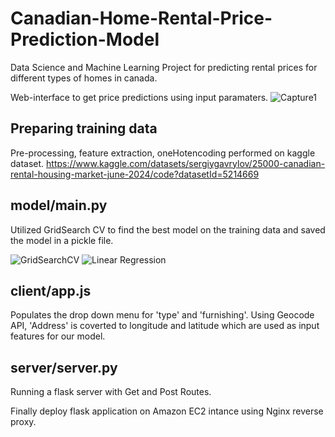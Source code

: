 # Canadian-Home-Rental-Price-Prediction-Model
Data Science and Machine Learning Project for predicting rental prices for different types of homes in canada.

Web-interface to get price predictions using input paramaters. 
![Capture1](https://github.com/user-attachments/assets/3e7865ff-e4fe-4c6e-94a1-fe9ea840e5c6)

## Preparing training data
Pre-processing, feature extraction, oneHotencoding performed on kaggle dataset. https://www.kaggle.com/datasets/sergiygavrylov/25000-canadian-rental-housing-market-june-2024/code?datasetId=5214669

## model/main.py 
Utilized GridSearch CV to find the best model on the training data and saved the model in a pickle file. 

![GridSearchCV](https://github.com/user-attachments/assets/91257427-739b-4bce-a4cc-7f11573050b2)
![Linear Regression](https://github.com/user-attachments/assets/591797b7-0dda-462e-b4e3-be5cd9acec5a)

## client/app.js
Populates the drop down menu for 'type' and 'furnishing'. Using Geocode API, 'Address' is coverted to longitude and latitude which are used as input features for our model. 

## server/server.py
Running a flask server with Get and Post Routes. 

Finally deploy flask application on Amazon EC2 intance using Nginx reverse proxy. 


